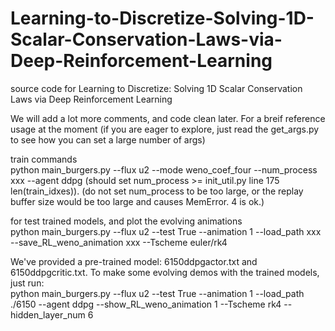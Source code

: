 # Learning-to-Discretize-Solving-1D-Scalar-Conservation-Laws-via-Deep-Reinforcement-Learning
source code for Learning to Discretize: Solving 1D Scalar Conservation Laws via Deep Reinforcement Learning

We will add a lot more comments, and code clean later.
For a breif reference usage at the moment (if you are eager to explore, just read the get_args.py to see how you can set a large number of args)

train commands  
python main_burgers.py --flux u2 --mode weno_coef_four --num_process xxx --agent ddpg (should set num_process >= init_util.py line 175 len(train_idxes)). (do not set num_process to be too large, or the replay buffer size would be too large and causes MemError. 4 is ok.)

for test trained models, and plot the evolving animations  
python main_burgers.py --flux u2 --test True --animation 1 --load_path xxx --save_RL_weno_animation xxx --Tscheme euler/rk4

We've provided a pre-trained model: 6150ddpgactor.txt and 6150ddpgcritic.txt. To make some evolving demos with the trained models, just run:  
python main_burgers.py --flux u2 --test True --animation 1 --load_path ./6150 --agent ddpg --show_RL_weno_animation 1 --Tscheme rk4 --hidden_layer_num 6
